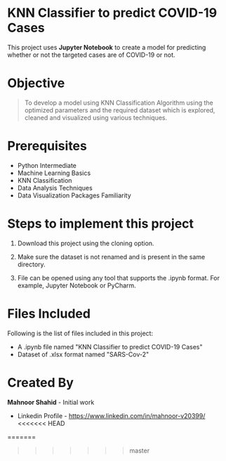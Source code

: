 # KNN Classifier to predict COVID-19 Cases

This project uses **Jupyter Notebook** to create a model for predicting whether or not the targeted cases are of COVID-19 or not.

# Objective

> To develop a model using KNN Classification Algorithm using the optimized parameters and the required dataset which is explored, cleaned and visualized using various techniques. 

# Prerequisites
 - Python Intermediate
 - Machine Learning Basics
 - KNN Classification 
 - Data Analysis Techniques
 - Data Visualization Packages Familiarity
  
# Steps to implement this project
1) Download this project using the cloning option.

2) Make sure the dataset is not renamed and is present in the same directory.

3) File can be opened using any tool that supports the .ipynb format. For example, Jupyter Notebook or PyCharm.

 # Files Included
 Following is the list of files included in this project:
 
 - A .ipynb file named "KNN Classifier to predict COVID-19 Cases"
 - Dataset of .xlsx format named "SARS-Cov-2"
 
 # Created By
 **Mahnoor Shahid** - Initial work
 - Linkedin Profile - https://www.linkedin.com/in/mahnoor-v20399/
<<<<<<< HEAD

 
=======
>>>>>>> master
